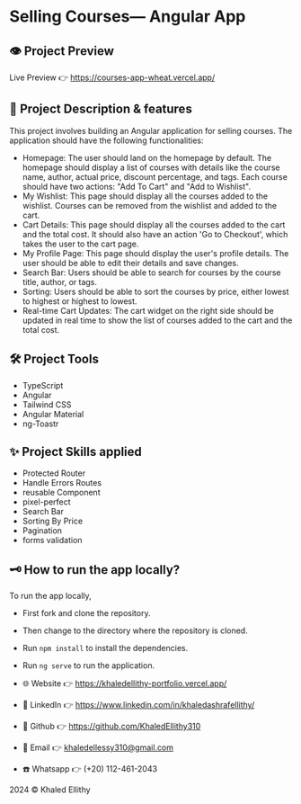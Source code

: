 # Selling Courses— Angular App

## 👁️ Project Preview

Live Preview 👉 <https://courses-app-wheat.vercel.app/>

## 📝 Project Description & features

This project involves building an Angular application for selling courses. The application should have the following functionalities:

- Homepage: The user should land on the homepage by default. The homepage should display a list of courses with details like the course name, author, actual price, discount percentage, and tags. Each course should have two actions: "Add To Cart" and "Add to Wishlist".
- My Wishlist: This page should display all the courses added to the wishlist. Courses can be removed from the wishlist and added to the cart.
- Cart Details: This page should display all the courses added to the cart and the total cost. It should also have an action 'Go to Checkout', which takes the user to the cart page.
- My Profile Page: This page should display the user's profile details. The user should be able to edit their details and save changes.
- Search Bar: Users should be able to search for courses by the course title, author, or tags.
- Sorting: Users should be able to sort the courses by price, either lowest to highest or highest to lowest.
- Real-time Cart Updates: The cart widget on the right side should be updated in real time to show the list of courses added to the cart and the total cost.

## 🛠️ Project Tools

- TypeScript
- Angular
- Tailwind CSS
- Angular Material
- ng-Toastr

## ✨ Project Skills applied

- Protected Router
- Handle Errors Routes
- reusable Component
- pixel-perfect
- Search Bar
- Sorting By Price
- Pagination
- forms validation

## 🗝️ How to run the app locally?

To run the app locally,

- First fork and clone the repository.
- Then change to the directory where the repository is cloned.
- Run `npm install` to install the dependencies.
- Run `ng serve` to run the application.


- 🌐 Website 👉 <https://khaledellithy-portfolio.vercel.app/>
- 👔 LinkedIn 👉 <https://www.linkedin.com/in/khaledashrafellithy/>
- 🌟 Github 👉 <https://github.com/KhaledEllithy310>
- 📧 Email 👉 <khaledellessy310@gmail.com>
- ☎️ Whatsapp 👉 (+20) 112-461-2043

2024 © Khaled Ellithy
